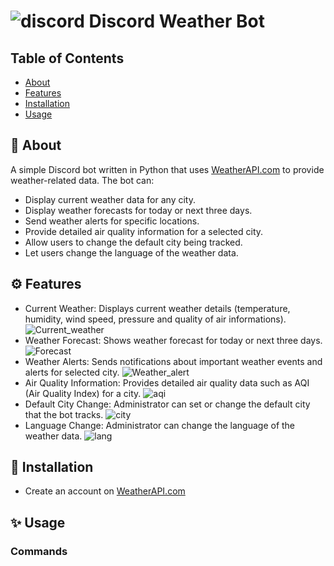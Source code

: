 # ![discord](https://i.imgur.com/hvGaBRD.png) Discord Weather Bot
## Table of Contents
- [About](#about)
- [Features](#features)
- [Installation](#installation)
- [Usage](#usage)
  
## 🚀 About
A simple Discord bot written in Python that uses [WeatherAPI.com](https://www.weatherapi.com/) to provide weather-related data.
The bot can:

* Display current weather data for any city.
* Display weather forecasts for today or next three days.
* Send weather alerts for specific locations.
* Provide detailed air quality information for a selected city.
* Allow users to change the default city being tracked.
* Let users change the language of the weather data.

## ⚙️ Features

* Current Weather: Displays current weather details (temperature, humidity, wind speed, pressure and quality of air informations).
  ![Current_weather](https://i.imgur.com/WkNF8i7.png)
* Weather Forecast: Shows weather forecast for today or next three days.
  ![Forecast](https://i.imgur.com/5RMxh4F.png)
* Weather Alerts: Sends notifications about important weather events and alerts for selected city.
  ![Weather_alert](https://i.imgur.com/PcgnnXz.png)
* Air Quality Information: Provides detailed air quality data such as AQI (Air Quality Index) for a city.
  ![aqi](https://i.imgur.com/hCqyuj4.png)
* Default City Change: Administrator can set or change the default city that the bot tracks.
  ![city](https://i.imgur.com/oKMSJrY.png)
* Language Change: Administrator can change the language of the weather data.
  ![lang](https://i.imgur.com/yIIJamB.png)

## 📝 Installation
* Create an account on [WeatherAPI.com](https://www.weatherapi.com/)

## ✨ Usage
### Commands
